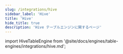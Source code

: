 ```yaml
---
slug: /integrations/hive
sidebar_label: 'Hive'
title: 'Hive'
hide_title: true
description: 'Hive テーブルエンジンに関するページ'
---
```


import HiveTableEngine from '@site/docs/engines/table-engines/integrations/hive.md';

<HiveTableEngine/>
